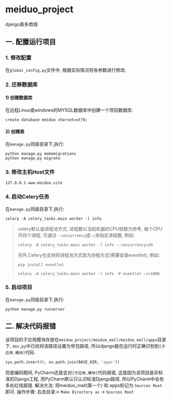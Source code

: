 # meiduo_project
django美多商城



## 一. 配置运行项目

### 1. 修改配置

在`global_config.py`文件中, 根据实际情况将各参数进行修改.

### 2. 迁移数据库

#### 1) 创建数据库
在远程Linux或windows的MYSQL数据库中创建一个项目数据库:

```mysql
create database meiduo charset=utf8;
```

#### 2) 创建表
在`manage.py`同级目录下,执行: 
```shell script
python manage.py makemigrations
python manage.py migrate
```

### 3. 修改主机Host文件
```text
127.0.0.1 www.meiduo.site
```

### 4. 启动Celery任务
在`manage.py`同级目录下,执行: 
```shell script
celery -A celery_tasks.main worker -l info
```

> celery默认是进程池方式, 进程数以当前机器的CPU核数为参考, 每个CPU开四个进程, 可通过`--concurrency`或`-c`来指定进程数, 例如:
>
> `celery -A celery_tasks.main worker -l info --concurrency=20`
>
> 另外,Celery也支持将进程池方式改为协程方式(需要安装eventlet), 例如: 
>
> `pip install eventlet`
>
> `celery -A celery_tasks.main worker -l info -P eventlet -c=1000`

### 5. 启动项目

在`manage.py`同级目录下,执行: 
```shell script
python manage.py runserver
```


## 二. 解决代码报错

该项目的子应用模块存放在`meiduo_project/meiduo_mall/meiduo_mall/apps`目录下, `dev,py`中已经将该路径设置为导包路径, 所以django能在运行时正确识别到`[子应用.模块]`代码.
```python
sys.path.insert(0, os.path.join(BASE_DIR, 'apps'))
```

但是编码期间, PyCharm还是会对`[子应用.模块]`代码报错, 这是因为该项目是非标准的Django工程, 而PyCharm默认只认识标准Django路径, 所以PyCharm中会有多处红线报错.
解决方法: 将meiduo_mall(第一个) 和 apps标记为 `Sources Root` 即可.
操作步骤: 右击目录-> `Make Directory as` -> `Sources Root`



